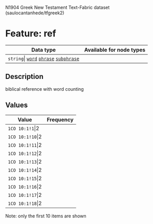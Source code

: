 <p>N1904 Greek New Testament Text-Fabric dataset (saulocantanhede/tfgreek2)</p>

<h1>Feature: ref</h1>

<table>
<thead>
<tr>
  <th>Data type</th>
  <th>Available for node types</th>
</tr>
</thead>
<tbody>
<tr>
  <td><code>string</code>| <A HREF="featurebynodetype.md#word"><code>word</code></A> <A HREF="featurebynodetype.md#phrase"><code>phrase</code></A> <A HREF="featurebynodetype.md#subphrase"><code>subphrase</code></A></td>
</tr>
</tbody>
</table>

<h2>Description</h2>

<p>biblical reference with word counting</p>

<h2>Values</h2>

<table>
<thead>
<tr>
  <th>Value</th>
  <th>Frequency</th>
</tr>
</thead>
<tbody>
<tr>
  <td><code>1CO 10:1!1</code>|2</td>
</tr>
<tr>
  <td><code>1CO 10:1!10</code>|2</td>
</tr>
<tr>
  <td><code>1CO 10:1!11</code>|2</td>
</tr>
<tr>
  <td><code>1CO 10:1!12</code>|2</td>
</tr>
<tr>
  <td><code>1CO 10:1!13</code>|2</td>
</tr>
<tr>
  <td><code>1CO 10:1!14</code>|2</td>
</tr>
<tr>
  <td><code>1CO 10:1!15</code>|2</td>
</tr>
<tr>
  <td><code>1CO 10:1!16</code>|2</td>
</tr>
<tr>
  <td><code>1CO 10:1!17</code>|2</td>
</tr>
<tr>
  <td><code>1CO 10:1!18</code>|2</td>
</tr>
</tbody>
</table>

<p>Note: only the first 10 items are shown</p>
